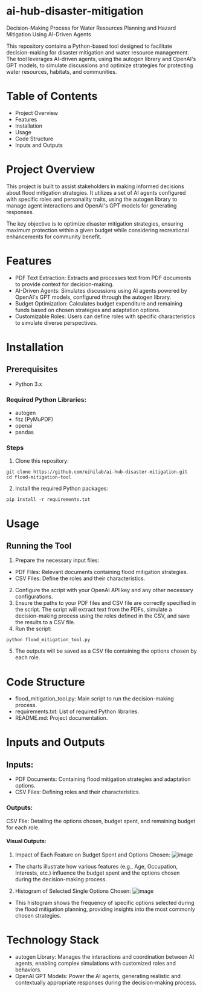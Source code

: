 # ai-hub-disaster-mitigation
Decision-Making Process for Water Resources Planning and Hazard Mitigation Using AI-Driven Agents

This repository contains a Python-based tool designed to facilitate decision-making for disaster mitigation and water resource management. The tool leverages AI-driven agents, using the autogen library and OpenAI's GPT models, to simulate discussions and optimize strategies for protecting water resources, habitats, and communities.

# Table of Contents

- Project Overview
- Features
- Installation
- Usage
- Code Structure
- Inputs and Outputs

# Project Overview

This project is built to assist stakeholders in making informed decisions about flood mitigation strategies. It utilizes a set of AI agents configured with specific roles and personality traits, using the autogen library to manage agent interactions and OpenAI's GPT models for generating responses.

The key objective is to optimize disaster mitigation strategies, ensuring maximum protection within a given budget while considering recreational enhancements for community benefit.

# Features

- PDF Text Extraction: Extracts and processes text from PDF documents to provide context for decision-making.
- AI-Driven Agents: Simulates discussions using AI agents powered by OpenAI's GPT models, configured through the autogen library.
- Budget Optimization: Calculates budget expenditure and remaining funds based on chosen strategies and adaptation options.
- Customizable Roles: Users can define roles with specific characteristics to simulate diverse perspectives.

# Installation

## Prerequisites
- Python 3.x

### Required Python Libraries:
- autogen
- fitz (PyMuPDF)
- openai
- pandas

### Steps

1. Clone this repository:

```
git clone https://github.com/uihilab/ai-hub-disaster-mitigation.git
cd flood-mitigation-tool
```

2. Install the required Python packages:
```   
pip install -r requirements.txt
```

# Usage

## Running the Tool
1. Prepare the necessary input files:
- PDF Files: Relevant documents containing flood mitigation strategies.
- CSV Files: Define the roles and their characteristics.
2. Configure the script with your OpenAI API key and any other necessary configurations.
3. Ensure the paths to your PDF files and CSV file are correctly specified in the script. The script will extract text from the PDFs, simulate a decision-making process using the roles defined in the CSV, and save the results to a CSV file.
4. Run the script:
```
python flood_mitigation_tool.py
```
5. The outputs will be saved as a CSV file containing the options chosen by each role.

# Code Structure

- flood_mitigation_tool.py: Main script to run the decision-making process.
- requirements.txt: List of required Python libraries.
- README.md: Project documentation.
  
# Inputs and Outputs

## Inputs:
- PDF Documents: Containing flood mitigation strategies and adaptation options.
- CSV Files: Defining roles and their characteristics.
### Outputs:
CSV File: Detailing the options chosen, budget spent, and remaining budget for each role.

#### Visual Outputs:
1. Impact of Each Feature on Budget Spent and Options Chosen:
   ![image](https://github.com/user-attachments/assets/061de146-fae4-40f1-9af8-0876c7f36a3c)
- The charts illustrate how various features (e.g., Age, Occupation, Interests, etc.) influence the budget spent and the options chosen during the decision-making process.

2. Histogram of Selected Single Options Chosen:
   ![image](https://github.com/user-attachments/assets/34d377a0-9b94-4b70-bb25-6660b4d63edc)
- This histogram shows the frequency of specific options selected during the flood mitigation planning, providing insights into the most commonly chosen strategies.


# Technology Stack

- autogen Library: Manages the interactions and coordination between AI agents, enabling complex simulations with customized roles and behaviors.
- OpenAI GPT Models: Power the AI agents, generating realistic and contextually appropriate responses during the decision-making process.








